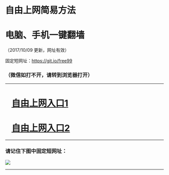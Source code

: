 ﻿# 自由上网简易方法

# 电脑、手机一键翻墙

（2017/10/09 更新，网址有效）

固定短网址：https://git.io/free99

### （微信如打不开，请转到浏览器打开）


***





# &nbsp;&nbsp; <a href="http://ft2024710584.fwq-tz-1001.info/fwqtz01.html?t=100900121270 " target="_blank">自由上网入口1</a>
# &nbsp;&nbsp; <a href="http://ft2905411143.fwq-tz-1002.info/fwqtz02.html?t=100900125246 " target="_blank">自由上网入口2</a>
***

### 请记住下图中固定短网址：

<img src="https://s3-us-west-2.amazonaws.com/fwq-1001/yjfq-20170905okok.png" /> 


***

